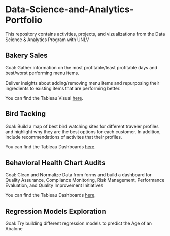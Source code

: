 # Data-Science-and-Analytics-Portfolio
This repository contains activities, projects, and vizualizations from the Data Science &amp; Analytics Program with UNLV

## Bakery Sales
Goal: Gather information on the most profitable/least profitable days and best/worst performing menu items.

Deliver insights about adding/removing menu items and repurposing their ingredients to existing items that are performing better.

You can find the Tableau Visual [here](https://public.tableau.com/app/profile/marc.levi.yu.asensi/viz/BakerySalesKPI/DigitalDash).

## Bird Tacking
Goal: Build a map of best bird watching sites for different traveler profiles and highlight why they are the best options for each customer. In addition, include recommendations of activites that their profiles.

You can find the Tableau Dashboards [here](https://public.tableau.com/app/profile/marc.levi.yu.asensi/viz/BirdTracking/LonerDash).

## Behavioral Health Chart Audits
Goal: Clean and Normalize Data from forms and build a dashboard for Quality Assurance, Compliance Monitoring, Risk Management, Performance Evaluation, and Quality Improvement Initiatives

You can find the Tableau Dashboards [here](https://public.tableau.com/app/profile/marc.levi.yu.asensi/viz/ChartAudits/ProgressNoteQASummary).

## Regression Models Exploration
Goal: Try building different regression models to predict the Age of an Abalone
